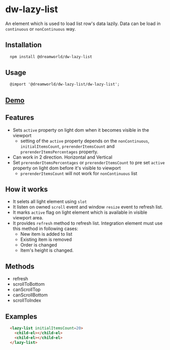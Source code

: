 
# dw-lazy-list

An element which is used to load list row's data lazily. Data can be load in `continuous` or `nonContinuous` way.

## Installation

```html
  npm install @dreamworld/dw-lazy-list
```

## Usage

```html
  @import '@dreamworld/dw-lazy-list/dw-lazy-list';
```

## [Demo](https://dreamworldsolutions.github.io/dw-lazy-list/demo/index.html)

## Features

- Sets `active` property on light dom when it becomes visible in the viewport
  - setting of the `active` property depends on the `nonContinuous`, `initialItemsCount`, `prerenderItemsCount` and `prerenderItemsPercentages` property.
- Can work in 2 direction. Horizontal and Vertical
- Set `prerenderItemsPercentages` or `prerenderItemsCount` to pre set `active` property on light dom before it's visible to viewport
  - `prerenderItemsCount` will not work for `nonContinuous` list


## How it works

- It selets all light element using `slot`
- It listen on owned `scroll` event and window `resize` event to refresh list.
- It marks `active` flag on light element which is available in visible viewport area.
- It provides `refresh` method to refresh list. Integration element must use this method in following cases:
  - New item is added to list
  - Existing item is removed
  - Order is changed
  - Item's height is changed.

## Methods

- refresh
- scrollToBottom
- canScrollTop
- canScrollBottom
- scrollToIndex

## Examples

```html
  <lazy-list initialItemsCount=20>
    <child-el></child-el>
    <child-el></child-el>
  </lazy-list>
```